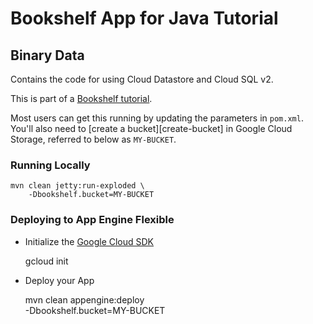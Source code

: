 # Bookshelf App for Java Tutorial
## Binary Data

Contains the code for using Cloud Datastore and Cloud SQL v2.

This is part of a [Bookshelf tutorial](https://cloud.google.com/java/getting-started/tutorial-app).

Most users can get this running by updating the parameters in `pom.xml`. You'll
also need to [create a bucket][create-bucket] in Google Cloud Storage, referred
to below as `MY-BUCKET`.

### Running Locally

    mvn clean jetty:run-exploded \
        -Dbookshelf.bucket=MY-BUCKET

### Deploying to App Engine Flexible

* Initialize the [Google Cloud SDK]()

    gcloud init

* Deploy your App

    mvn clean appengine:deploy \
        -Dbookshelf.bucket=MY-BUCKET

